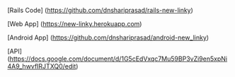 
[Rails Code] (https://github.com/dnshariprasad/rails-new-linky)

[Web App] (https://new-linky.herokuapp.com)

[Android App] (https://github.com/dnshariprasad/android-new_linky)

[API] (https://docs.google.com/document/d/1G5cEdVxqc7Mu59BP3vZi9en5xpNi4A9_hwvfIRJTXQ0/edit)
